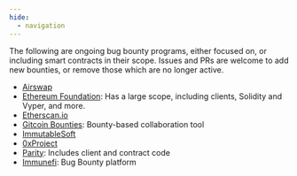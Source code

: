 ```yaml
---
hide:
  - navigation
---
```


The following are ongoing bug bounty programs, either focused on, or including smart contracts in
their scope. Issues and PRs are welcome to add new bounties, or remove those which are no longer
active.

- [Airswap](https://medium.com/fluidity/smart-contracts-and-bug-bounty-ad75733eb53f)
- [Ethereum Foundation](https://bounty.ethereum.org/#bounty-scope): Has a large scope, including
  clients, Solidity and Vyper, and more.
- [Etherscan.io](https://etherscan.io/bugbounty)
- [Gitcoin Bounties](https://gitcoin.co/explorer): Bounty-based collaboration tool
- [ImmutableSoft](https://immutablesoft.github.io/ImmutableEcosystem/)
- [0xProject](https://0x.org/docs/guides/bug-bounty-program#rewards)
- [Parity](https://www.parity.io/bug-bounty/): Includes client and contract code
- [Immunefi](https://immunefi.com/): Bug Bounty platform

